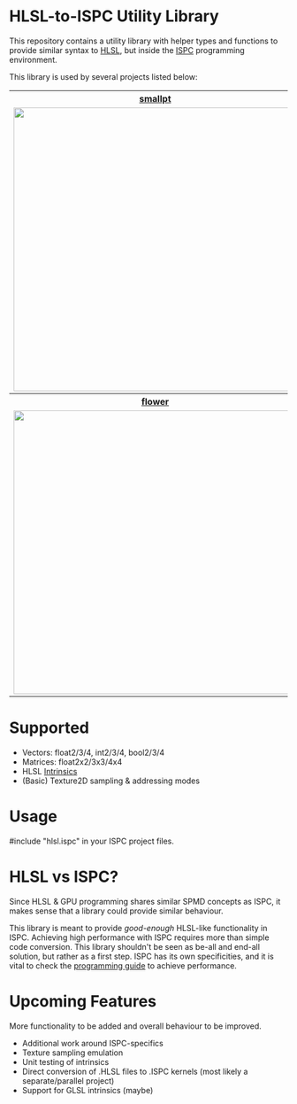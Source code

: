 # HLSL-to-ISPC Utility Library
This repository contains a utility library with helper types and functions to provide similar syntax to [HLSL](https://msdn.microsoft.com/en-us/library/windows/desktop/bb509638(v=vs.85).aspx), but inside the [ISPC](https://ispc.github.io) programming environment.

This library is used by several projects listed below:

<table style="width:100%">
  <tr>
    <th><a href="https://github.com/zigguratvertigo/hlsl-to-ispc/tree/master/smallpt">smallpt</a></th>
    <th><a href="https://github.com/zigguratvertigo/hlsl-to-ispc/tree/master/mandelbrot">mandelbrot</a></th> 
  </tr>
  <tr>
    <td><img width=512 src="https://raw.githubusercontent.com/zigguratvertigo/hlsl-to-ispc/master/smallpt/Results/smallpt-ispc.png"></td>
    <td><img width=512 src="https://raw.githubusercontent.com/zigguratvertigo/hlsl-to-ispc/master/mandelbrot/Results/mandelbrotDistance-ispc-10s.png"></td>
  </tr>
  <tr>
    <th><a href="https://github.com/zigguratvertigo/hlsl-to-ispc/tree/master/flower">flower</a></th>
    <th><a href="https://github.com/zigguratvertigo/hlsl-to-ispc/tree/master/worley">worley</a></th> 
  </tr>
  <tr>
    <td><img width=512 src="https://raw.githubusercontent.com/zigguratvertigo/hlsl-to-ispc/master/flower/Results/flower-ispc.png"></td>
    <td><img width=512 src="https://raw.githubusercontent.com/zigguratvertigo/hlsl-to-ispc/master/worley/Results/worley-ispc-logo.png"></td> 
  </tr>
</table>

# Supported
- Vectors: float2/3/4, int2/3/4, bool2/3/4
- Matrices: float2x2/3x3/4x4
- HLSL [Intrinsics](https://msdn.microsoft.com/en-us/library/windows/desktop/ff471376(v=vs.85).aspx)
- (Basic) Texture2D sampling & addressing modes

# Usage
#include "hlsl.ispc" in your ISPC project files.

# HLSL vs ISPC?
Since HLSL & GPU programming shares similar SPMD concepts as ISPC, it makes sense that a library could provide similar behaviour.

This library is meant to provide <i>good-enough</i> HLSL-like functionality in ISPC. Achieving high performance with ISPC requires more than simple code conversion. This library shouldn't be seen as be-all and end-all solution, but rather as a first step. ISPC has its own specificities, and it is vital to check the [programming guide](https://ispc.github.io/) to achieve performance. 

# Upcoming Features
More functionality to be added and overall behaviour to be improved.

- Additional work around ISPC-specifics
- Texture sampling emulation
- Unit testing of intrinsics
- Direct conversion of .HLSL files to .ISPC kernels (most likely a separate/parallel project)
- Support for GLSL intrinsics (maybe)
